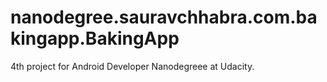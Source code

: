 # nanodegree.sauravchhabra.com.bakingapp.BakingApp
4th project for Android Developer Nanodegreee at Udacity.
